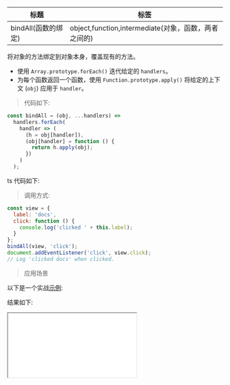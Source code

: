 | 标题                | 标签                                                 |
| ------------------- | ---------------------------------------------------- |
| bindAll(函数的绑定) | object,function,intermediate(对象，函数，两者之间的) |

将对象的方法绑定到对象本身，覆盖现有的方法。

- 使用 `Array.prototype.forEach()` 迭代给定的 `handlers`。
- 为每个函数返回一个函数，使用 `Function.prototype.apply()` 将给定的上下文 (`obj`) 应用于 `handler`。

> 代码如下:

```js
const bindAll = (obj, ...handlers) =>
  handlers.forEach(
    handler => (
      (h = obj[handler]),
      (obj[handler] = function () {
        return h.apply(obj);
      })
    )
  );
```

ts 代码如下:

<div class="code-editor" data-url="codes/javascript/ts/bind-all.ts" data-language="typescript"></div>

> 调用方式:

```js
const view = {
  label: 'docs',
  click: function () {
    console.log('clicked ' + this.label);
  }
};
bindAll(view, 'click');
document.addEventListener('click', view.click);
// Log 'clicked docs' when clicked.
```

> 应用场景

以下是一个实战<a href="codes/javascript/html/bind-all.html" target="_blank" rel="noopener noreferrer">示例</a>:

<div class="code-editor" data-url="codes/javascript/html/bind-all.html" data-language="html"></div>

结果如下:

<iframe src="codes/javascript/html/bind-all.html"></iframe>
